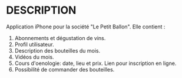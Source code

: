 
# DESCRIPTION 

Application iPhone pour la société "Le Petit Ballon". Elle contient :  
1. Abonnements et dégustation de vins.
2. Profil utilisateur.
3. Description des bouteilles du mois. 
4. Vidéos du mois.
5. Cours d'oenologie: date, lieu et prix. Lien pour inscription en ligne.
6. Possibilité de commander des bouteilles. 

